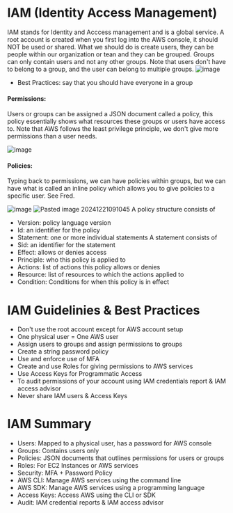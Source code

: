 # IAM (Identity Access Management)
IAM stands for Identity and Acccess management and is a global service. A root account is created when you first log into the AWS console, it should NOT be used or shared. What we should do is create users, they can be people within our organization or tean and they can be grouped. Groups can only contain users and not any other groups. Note that users don't have to belong to a group, and the user can belong to multiple groups.
![image](https://github.com/user-attachments/assets/6b65982b-192f-40e6-839e-a92f434f398b)
- Best Practices: say that you should have everyone in a group
#### Permissions:
Users or groups can be assigned a JSON document called a policy, this policy essentially shows what resources these groups or users have access to. Note that AWS follows the least privilege principle, we don't give more permissions than a user needs.

![image](https://github.com/user-attachments/assets/6b509861-becd-4a00-ad00-3d19453a9dd1)

#### Policies:
Typing back to permissions, we can have policies within groups, but we can have what is called an inline policy which allows you to give policies to a specific user. See Fred.

![image](https://github.com/user-attachments/assets/ad9773b1-a20e-47b8-b737-45e47657e9bf)
![Pasted image 20241221091045](https://github.com/user-attachments/assets/20b860b0-06e9-4651-af3c-f25bac5bb307)
A policy structure consists of 
- Version: policy language version
- Id: an identifier for the policy
- Statement: one or more individual statements
A statement consists of 
- Sid: an identifier for the statement
- Effect: allows or denies access
- Principle: who this policy is applied to 
- Actions: list of actions this policy allows or denies
- Resource: list of resources to which the actions applied to
- Condition: Conditions for when this policy is in effect

# IAM Guidelinies & Best Practices
- Don't use the root account except for AWS account setup
- One physical user = One AWS user
- Assign users to groups and assign permissions to groups
- Create a string password policy
- Use and enforce use of MFA
- Create and use Roles for giving permissions to AWS services
- Use Access Keys for Programmatic Access
- To audit permissions of your account using IAM credentials report & IAM access advisor 
- Never share IAM users & Access Keys

# IAM Summary

- Users: Mapped to a physical user, has a password for AWS console 
- Groups: Contains users only
- Policies: JSON documents that outlines permissions for users or groups
- Roles: For EC2 Instances or AWS services
- Security: MFA + Password Policy
- AWS CLI: Manage AWS services using the command line
- AWS SDK: Manage AWS services using a programming language
- Access Keys: Access AWS using the CLI or SDK
- Audit: IAM credential reports & IAM access advisor 

